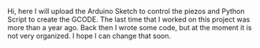 Hi,
here I will upload the Arduino Sketch to control the piezos and Python Script to create the GCODE.
The last time that I worked on this project was more than a year ago. Back then I wrote some code, but at the moment it is not very organized.
I hope I can change that soon.
